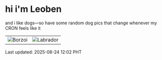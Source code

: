 # hi i'm Leoben

and i like dogs—so have some random dog pics that change whenever my CRON feels like it

|  |  |
|--------|----------|
| ![Borzoi](https://random-dog-vercel.vercel.app/api/random-borzoi?v=1756008149) | ![Labrador](https://random-dog-vercel.vercel.app/api/random-labrador?v=1756008149) |

Last updated: 2025-08-24 12:02 PHT
